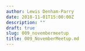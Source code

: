 ```yaml
---
author: Lewis Denham-Parry
date: 2018-11-01T15:00:00Z
description: ""
draft: true
slug: 009_novembermeetup
title: 009_NovemberMeetup.md
---
```

